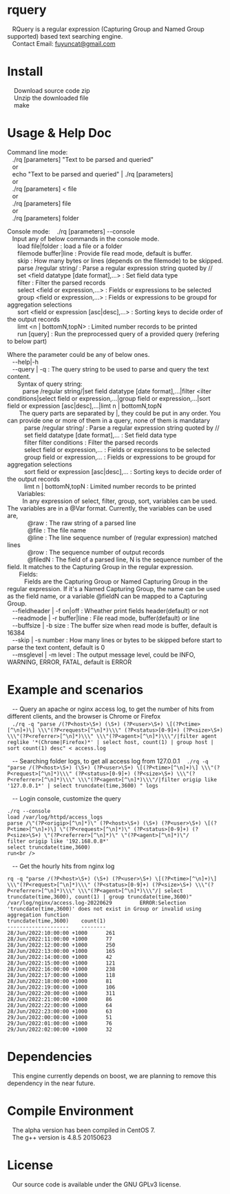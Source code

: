 # rquery
&nbsp;&nbsp;&nbsp;RQuery is a regular expression (Capturing Group and Named Group supported) based text searching engine.<br />
&nbsp;&nbsp;&nbsp;Contact Email: fuyuncat@gmail.com<br />

# Install
&nbsp;&nbsp;&nbsp; Download source code zip<br />
&nbsp;&nbsp;&nbsp; Unzip the downloaded file<br />
&nbsp;&nbsp;&nbsp; make<br />

# Usage & Help Doc
Command line mode:<br />
&nbsp;&nbsp;&nbsp;./rq [parameters] "Text to be parsed and queried"<br />
&nbsp;&nbsp;&nbsp;or<br />
&nbsp;&nbsp;&nbsp;echo "Text to be parsed and queried" | ./rq [parameters]<br />
&nbsp;&nbsp;&nbsp;or<br />
&nbsp;&nbsp;&nbsp;./rq [parameters] < file<br />
&nbsp;&nbsp;&nbsp;or<br />
&nbsp;&nbsp;&nbsp;./rq [parameters] file<br />
&nbsp;&nbsp;&nbsp;or<br />
&nbsp;&nbsp;&nbsp;./rq [parameters] folder<br />

Console mode:
&nbsp;&nbsp;&nbsp;./rq [parameters] --console<br />
&nbsp;&nbsp;&nbsp;Input any of below commands in the console mode.<br />
&nbsp;&nbsp;&nbsp;&nbsp;&nbsp;&nbsp;load file|folder : load a file or a folder<br />
&nbsp;&nbsp;&nbsp;&nbsp;&nbsp;&nbsp;filemode buffer|line : Provide file read mode, default is buffer.<br />
&nbsp;&nbsp;&nbsp;&nbsp;&nbsp;&nbsp;skip <N> : How many bytes or lines (depends on the filemode) to be skipped.<br />
&nbsp;&nbsp;&nbsp;&nbsp;&nbsp;&nbsp;parse /regular string/ : Parse a regular expression string quoted by //<br />
&nbsp;&nbsp;&nbsp;&nbsp;&nbsp;&nbsp;set <field datatype [date format],...> : Set field data type<br />
&nbsp;&nbsp;&nbsp;&nbsp;&nbsp;&nbsp;filter <filter conditions> : Filter the parsed records<br />
&nbsp;&nbsp;&nbsp;&nbsp;&nbsp;&nbsp;select <field or expression,...> : Fields or expressions to be selected<br />
&nbsp;&nbsp;&nbsp;&nbsp;&nbsp;&nbsp;group <field or expression,...> : Fields or expressions to be groupd for aggregation selections<br />
&nbsp;&nbsp;&nbsp;&nbsp;&nbsp;&nbsp;sort <field or expression [asc|desc],...> : Sorting keys to decide order of the output records<br />
&nbsp;&nbsp;&nbsp;&nbsp;&nbsp;&nbsp;limt <n | bottomN,topN> : Limited number records to be printed<br />
&nbsp;&nbsp;&nbsp;&nbsp;&nbsp;&nbsp;run [query] : Run the preprocessed query of a provided query (refering to below part)<br />

Where the parameter could be any of below ones.<br />
&nbsp;&nbsp;&nbsp;--help|-h<br />
&nbsp;&nbsp;&nbsp;--query | -q <qeury string> : The query string to be used to parse and query the text content.<br />
&nbsp;&nbsp;&nbsp;&nbsp;&nbsp;&nbsp;Syntax of query string:<br />
&nbsp;&nbsp;&nbsp;&nbsp;&nbsp;&nbsp;&nbsp;&nbsp;&nbsp;parse /regular string/|set field datatype [date format],...|filter <ilter conditions|select field or expression,...|group field or expression,...|sort field or expression [asc|desc],...|limt n | bottomN,topN<br />
&nbsp;&nbsp;&nbsp;&nbsp;&nbsp;&nbsp;  The query parts are separated by |, they could be put in any order. You can provide one or more of them in a query, none of them is mandatary<br />
&nbsp;&nbsp;&nbsp;&nbsp;&nbsp;&nbsp;&nbsp;&nbsp;&nbsp;  parse /regular string/ : Parse a regular expression string quoted by //<br />
&nbsp;&nbsp;&nbsp;&nbsp;&nbsp;&nbsp;&nbsp;&nbsp;&nbsp;  set field datatype [date format],... : Set field data type<br />
&nbsp;&nbsp;&nbsp;&nbsp;&nbsp;&nbsp;&nbsp;&nbsp;&nbsp;  filter filter conditions : Filter the parsed records<br />
&nbsp;&nbsp;&nbsp;&nbsp;&nbsp;&nbsp;&nbsp;&nbsp;&nbsp;  select field or expression,... : Fields or expressions to be selected<br />
&nbsp;&nbsp;&nbsp;&nbsp;&nbsp;&nbsp;&nbsp;&nbsp;&nbsp;  group field or expression,... : Fields or expressions to be groupd for aggregation selections<br />
&nbsp;&nbsp;&nbsp;&nbsp;&nbsp;&nbsp;&nbsp;&nbsp;&nbsp;  sort field or expression [asc|desc],... : Sorting keys to decide order of the output records<br />
&nbsp;&nbsp;&nbsp;&nbsp;&nbsp;&nbsp;&nbsp;&nbsp;&nbsp;  limt n | bottomN,topN : Limited number records to be printed<br />
&nbsp;&nbsp;&nbsp;&nbsp;&nbsp;&nbsp;Variables:<br />
&nbsp;&nbsp;&nbsp;&nbsp;&nbsp;&nbsp;&nbsp;&nbsp;&nbsp;In any expression of select, filter, group, sort, variables can be used. The variables are in a @Var format. Currently, the variables can be used are,<br />
&nbsp;&nbsp;&nbsp;&nbsp;&nbsp;&nbsp;&nbsp;&nbsp;&nbsp;&nbsp;&nbsp;&nbsp;@raw : The raw string of a parsed line<br />
&nbsp;&nbsp;&nbsp;&nbsp;&nbsp;&nbsp;&nbsp;&nbsp;&nbsp;&nbsp;&nbsp;&nbsp;@file : The file name<br />
&nbsp;&nbsp;&nbsp;&nbsp;&nbsp;&nbsp;&nbsp;&nbsp;&nbsp;&nbsp;&nbsp;&nbsp;@line : The line sequence number of (regular expression) matched lines<br />
&nbsp;&nbsp;&nbsp;&nbsp;&nbsp;&nbsp;&nbsp;&nbsp;&nbsp;&nbsp;&nbsp;&nbsp;@row : The sequence number of output records<br />
&nbsp;&nbsp;&nbsp;&nbsp;&nbsp;&nbsp;&nbsp;&nbsp;&nbsp;&nbsp;&nbsp;&nbsp;@filedN : The field of a parsed line, N is the sequence number of the field. It matches to the Capturing Group in the regular expression.<br />
&nbsp;&nbsp;&nbsp;&nbsp;&nbsp;&nbsp; Fields:<br />
&nbsp;&nbsp;&nbsp;&nbsp;&nbsp;&nbsp;&nbsp;&nbsp;&nbsp; Fields are the Capturing Group or Named Capturing Group in the regular expression. If it's a Named Capturing Group, the name can be used as the field name, or a variable @fieldN can be mapped to a Capturing Group. <br />
&nbsp;&nbsp;&nbsp;--fieldheader | -f on|off : Wheather print fields header(default) or not<br />
&nbsp;&nbsp;&nbsp;--readmode | -r buffer|line : File read mode, buffer(default) or line<br />
&nbsp;&nbsp;&nbsp;--buffsize | -b size : The buffer size when read mode is buffer, default is 16384<br />
&nbsp;&nbsp;&nbsp;--skip | -s number : How many lines or bytes to be skipped before start to parse the text content, default is 0<br />
&nbsp;&nbsp;&nbsp;--msglevel | -m level : The output message level, could be INFO, WARNING, ERROR, FATAL, default is ERROR<br />

# Example and scenarios
&nbsp;&nbsp;&nbsp;-- Query an apache or nginx access log, to get the number of hits from different clients, and the browser is Chrome or Firefox<br />
&nbsp;&nbsp;&nbsp;`./rq -q "parse /(?P<host>\S+) (\S+) (?P<user>\S+) \[(?P<time>[^\n]+)\] \\\"(?P<request>[^\n]*)\\\" (?P<status>[0-9]+) (?P<size>\S+) \\\"(?P<referrer>[^\n]*)\\\" \\\"(?P<agent>[^\n]*)\\\"/|filter agent reglike '*(Chrome|Firefox)*' | select host, count(1) | group host | sort count(1) desc" < access.log`

&nbsp;&nbsp;&nbsp;-- Searching folder logs, to get all access log from 127.0.0.1
&nbsp;&nbsp;&nbsp;`./rq -q "parse /(?P<host>\S+) (\S+) (?P<user>\S+) \[(?P<time>[^\n]+)\] \\\"(?P<request>[^\n]*)\\\" (?P<status>[0-9]+) (?P<size>\S+) \\\"(?P<referrer>[^\n]*)\\\" \\\"(?P<agent>[^\n]*)\\\"/|filter origip like '127.0.0.1*' | select truncdate(time,3600) " logs`
  
&nbsp;&nbsp;&nbsp;-- Login console, customize the query
   ```
   ./rq --console
   load /var/log/httpd/access_logs
   parse /\"(?P<origip>[^\n]*)\" (?P<host>\S+) (\S+) (?P<user>\S+) \[(?P<time>[^\n]+)\] \"(?P<request>[^\n]*)\" (?P<status>[0-9]+) (?P<size>\S+) \"(?P<referrer>[^\n]*)\" \"(?P<agent>[^\n]*)\"/
   filter origip like '192.168.0.8*'
   select truncdate(time,3600)
   run<br />
   ```

&nbsp;&nbsp;&nbsp;-- Get the hourly hits from nginx log
   ```
  rq -q "parse /(?P<host>\S+) (\S+) (?P<user>\S+) \[(?P<time>[^\n]+)\] \\\"(?P<request>[^\n]*)\\\" (?P<status>[0-9]+) (?P<size>\S+) \\\"(?P<referrer>[^\n]*)\\\" \\\"(?P<agent>[^\n]*)\\\"/| select truncdate(time,3600), count(1) | group truncdate(time,3600)" /var/log/nginx/access.log-20220629         ERROR:Selection 'truncdate(time,3600)' does not exist in Group or invalid using aggregation function
  truncdate(time,3600)    count(1)
  --------------------    --------
  28/Jun/2022:10:00:00 +1000      261
  28/Jun/2022:11:00:00 +1000      77
  28/Jun/2022:12:00:00 +1000      250
  28/Jun/2022:13:00:00 +1000      165
  28/Jun/2022:14:00:00 +1000      42
  28/Jun/2022:15:00:00 +1000      121
  28/Jun/2022:16:00:00 +1000      238
  28/Jun/2022:17:00:00 +1000      118
  28/Jun/2022:18:00:00 +1000      81
  28/Jun/2022:19:00:00 +1000      106
  28/Jun/2022:20:00:00 +1000      311
  28/Jun/2022:21:00:00 +1000      86
  28/Jun/2022:22:00:00 +1000      64
  28/Jun/2022:23:00:00 +1000      63
  29/Jun/2022:00:00:00 +1000      51
  29/Jun/2022:01:00:00 +1000      76
  29/Jun/2022:02:00:00 +1000      32
   ```
  
# Dependencies
&nbsp;&nbsp;&nbsp;This engine currently depends on boost, we are planning to remove this dependency in the near future.<br />

# Compile Environment
&nbsp;&nbsp;&nbsp;The alpha version has been compiled in CentOS 7.<br />
&nbsp;&nbsp;&nbsp;The g++ version is 4.8.5 20150623<br />

# License
&nbsp;&nbsp;&nbsp;Our source code is available under the GNU GPLv3 license.<br />
  
